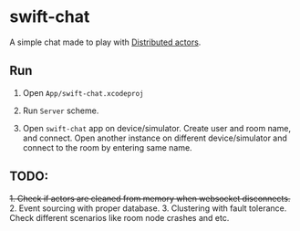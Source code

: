 #  swift-chat

A simple chat made to play with [Distributed actors](https://www.swift.org/blog/distributed-actors/).

## Run

1. Open `App/swift-chat.xcodeproj`

2. Run `Server` scheme.

3. Open `swift-chat` app on device/simulator. Create user and room name, and connect. Open another instance on different device/simulator and connect to the room by entering same name.

## TODO:
~~1. Check if actors are cleaned from memory when websocket disconnects.~~
2. Event sourcing with proper database.
3. Clustering with fault tolerance. Check different scenarios like room node crashes and etc.

